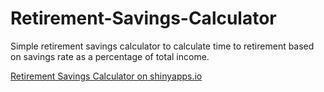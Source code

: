 # Retirement-Savings-Calculator
Simple retirement savings calculator to calculate time to retirement based on savings rate as a percentage of total income.

<a href="https://pjefferies.shinyapps.io/retirementyearsbysavingsrate/">Retirement Savings Calculator on shinyapps.io</a>
